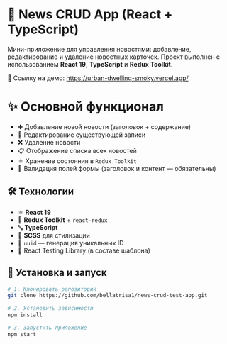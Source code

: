 # 📰 News CRUD App (React + TypeScript)

Мини-приложение для управления новостями: добавление, редактирование и удаление новостных карточек. Проект выполнен с использованием **React 19**, **TypeScript** и **Redux Toolkit**.

🔗 Ссылку на демо: https://urban-dwelling-smoky.vercel.app/

# ✨ Основной функционал

- ➕ Добавление новой новости (заголовок + содержание)
- 📝 Редактирование существующей записи
- ❌ Удаление новости
- 📋 Отображение списка всех новостей
- ⚛️ Хранение состояния в `Redux Toolkit`
- 📄 Валидация полей формы (заголовок и контент — обязательны)
  
## 🛠️ Технологии

- ⚛️ **React 19**
- 🧠 **Redux Toolkit** + `react-redux`
- 🔤 **TypeScript**
- 💅 **SCSS** для стилизации
- 🔧 `uuid` — генерация уникальных ID
- 🧪 React Testing Library (в составе шаблона)


## 🚀 Установка и запуск

```bash
# 1. Клонировать репозиторий
git clone https://github.com/bellatrisa1/news-crud-test-app.git

# 2. Установить зависимости
npm install

# 3. Запустить приложение
npm start
